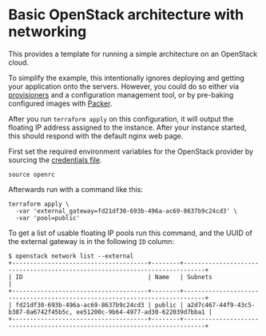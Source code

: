 # Basic OpenStack architecture with networking

This provides a template for running a simple architecture on an OpenStack
cloud.

To simplify the example, this intentionally ignores deploying and
getting your application onto the servers. However, you could do so either via
[provisioners](https://www.terraform.io/docs/provisioners/) and a configuration
management tool, or by pre-baking configured images with
[Packer](http://www.packer.io).

After you run `terraform apply` on this configuration, it will output the
floating IP address assigned to the instance. After your instance started,
this should respond with the default nginx web page.

First set the required environment variables for the OpenStack provider by
sourcing the [credentials file](http://docs.openstack.org/cli-reference/content/cli_openrc.html).

```
source openrc
```

Afterwards run with a command like this:

```
terraform apply \
  -var 'external_gateway=fd21df30-693b-496a-ac69-8637b9c24cd3' \
  -var 'pool=public'
```

To get a list of usable floating IP pools run this command, and the UUID of the external gateway
is in the following `ID` column:

```
$ openstack network list --external
+--------------------------------------+--------+----------------------------------------------------------------------------+
| ID                                   | Name   | Subnets                                                                    |
+--------------------------------------+--------+----------------------------------------------------------------------------+
| fd21df30-693b-496a-ac69-8637b9c24cd3 | public | a2d7c467-44f9-43c5-b387-8a6742f45b5c, ee51200c-9b64-4977-ad30-622039d7bba1 |
+--------------------------------------+--------+----------------------------------------------------------------------------+
```
